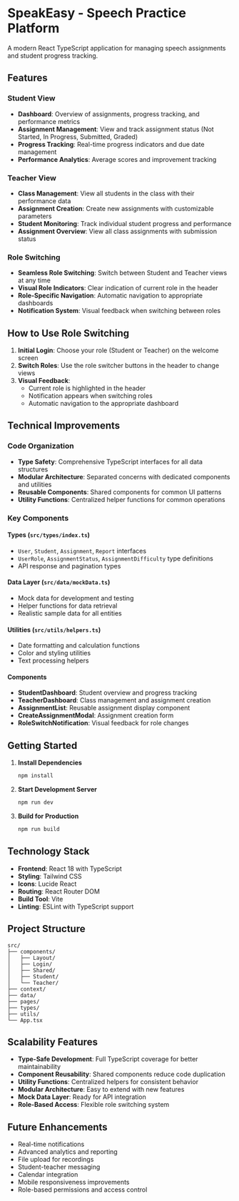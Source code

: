 # SpeakEasy - Speech Practice Platform

A modern React TypeScript application for managing speech assignments and student progress tracking.

## Features

### Student View

- **Dashboard**: Overview of assignments, progress tracking, and performance metrics
- **Assignment Management**: View and track assignment status (Not Started, In Progress, Submitted, Graded)
- **Progress Tracking**: Real-time progress indicators and due date management
- **Performance Analytics**: Average scores and improvement tracking

### Teacher View

- **Class Management**: View all students in the class with their performance data
- **Assignment Creation**: Create new assignments with customizable parameters
- **Student Monitoring**: Track individual student progress and performance
- **Assignment Overview**: View all class assignments with submission status

### Role Switching

- **Seamless Role Switching**: Switch between Student and Teacher views at any time
- **Visual Role Indicators**: Clear indication of current role in the header
- **Role-Specific Navigation**: Automatic navigation to appropriate dashboards
- **Notification System**: Visual feedback when switching between roles

## How to Use Role Switching

1. **Initial Login**: Choose your role (Student or Teacher) on the welcome screen
2. **Switch Roles**: Use the role switcher buttons in the header to change views
3. **Visual Feedback**:
   - Current role is highlighted in the header
   - Notification appears when switching roles
   - Automatic navigation to the appropriate dashboard

## Technical Improvements

### Code Organization

- **Type Safety**: Comprehensive TypeScript interfaces for all data structures
- **Modular Architecture**: Separated concerns with dedicated components and utilities
- **Reusable Components**: Shared components for common UI patterns
- **Utility Functions**: Centralized helper functions for common operations

### Key Components

#### Types (`src/types/index.ts`)

- `User`, `Student`, `Assignment`, `Report` interfaces
- `UserRole`, `AssignmentStatus`, `AssignmentDifficulty` type definitions
- API response and pagination types

#### Data Layer (`src/data/mockData.ts`)

- Mock data for development and testing
- Helper functions for data retrieval
- Realistic sample data for all entities

#### Utilities (`src/utils/helpers.ts`)

- Date formatting and calculation functions
- Color and styling utilities
- Text processing helpers

#### Components

- **StudentDashboard**: Student overview and progress tracking
- **TeacherDashboard**: Class management and assignment creation
- **AssignmentList**: Reusable assignment display component
- **CreateAssignmentModal**: Assignment creation form
- **RoleSwitchNotification**: Visual feedback for role changes

## Getting Started

1. **Install Dependencies**

   ```bash
   npm install
   ```

2. **Start Development Server**

   ```bash
   npm run dev
   ```

3. **Build for Production**
   ```bash
   npm run build
   ```

## Technology Stack

- **Frontend**: React 18 with TypeScript
- **Styling**: Tailwind CSS
- **Icons**: Lucide React
- **Routing**: React Router DOM
- **Build Tool**: Vite
- **Linting**: ESLint with TypeScript support

## Project Structure

```
src/
├── components/
│   ├── Layout/
│   ├── Login/
│   ├── Shared/
│   ├── Student/
│   └── Teacher/
├── context/
├── data/
├── pages/
├── types/
├── utils/
└── App.tsx
```

## Scalability Features

- **Type-Safe Development**: Full TypeScript coverage for better maintainability
- **Component Reusability**: Shared components reduce code duplication
- **Utility Functions**: Centralized helpers for consistent behavior
- **Modular Architecture**: Easy to extend with new features
- **Mock Data Layer**: Ready for API integration
- **Role-Based Access**: Flexible role switching system

## Future Enhancements

- Real-time notifications
- Advanced analytics and reporting
- File upload for recordings
- Student-teacher messaging
- Calendar integration
- Mobile responsiveness improvements
- Role-based permissions and access control
